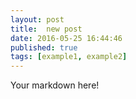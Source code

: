 ```yaml
---
layout: post
title:  new post
date: 2016-05-25 16:44:46
published: true
tags: [example1, example2]
---
```


Your markdown here!


